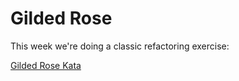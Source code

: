 # Gilded Rose #

This week we're doing a classic refactoring exercise:

[Gilded Rose Kata](https://github.com/circleci/gilded-rose-kata)
